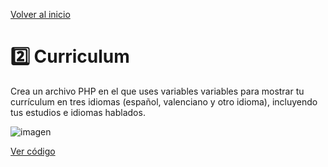 [Volver al inicio](https://github.com/LoganNDE/Ejercicios-PHP/tree/main/1-Ejercicios/#readme)
# 2️⃣ Curriculum

Crea un archivo PHP en el que uses variables variables para mostrar tu currículum en tres idiomas (español, valenciano y otro idioma), incluyendo tus estudios e idiomas hablados.

![imagen](https://github.com/user-attachments/assets/9eff09a2-279c-4ac2-9e88-04085358c7c4)

[Ver código](https://github.com/LoganNDE/Ejercicios-PHP/tree/main/1-Ejercicios/curriculum/curriculum.php)
